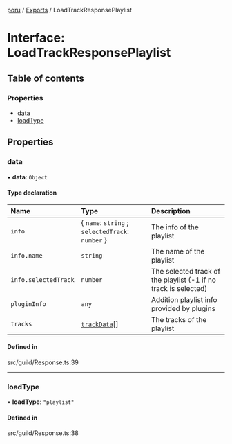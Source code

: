 [poru](../README.md) / [Exports](../modules.md) / LoadTrackResponsePlaylist

# Interface: LoadTrackResponsePlaylist

## Table of contents

### Properties

- [data](LoadTrackResponsePlaylist.md#data)
- [loadType](LoadTrackResponsePlaylist.md#loadtype)

## Properties

### data

• **data**: `Object`

#### Type declaration

| Name | Type | Description |
| :------ | :------ | :------ |
| `info` | \{ `name`: `string` ; `selectedTrack`: `number`  } | The info of the playlist |
| `info.name` | `string` | The name of the playlist |
| `info.selectedTrack` | `number` | The selected track of the playlist (-1 if no track is selected) |
| `pluginInfo` | `any` | Addition playlist info provided by plugins |
| `tracks` | [`trackData`](trackData.md)[] | The tracks of the playlist |

#### Defined in

src/guild/Response.ts:39

___

### loadType

• **loadType**: ``"playlist"``

#### Defined in

src/guild/Response.ts:38
